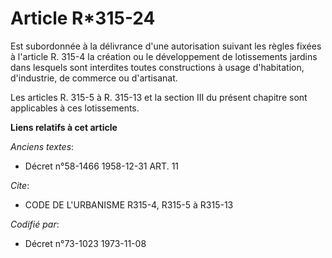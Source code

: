 # Article R*315-24

Est subordonnée à la délivrance d'une autorisation suivant les règles fixées à l'article R. 315-4 la création ou le
développement de lotissements jardins dans lesquels sont interdites toutes constructions à usage d'habitation, d'industrie,
de commerce ou d'artisanat.

Les articles R. 315-5 à R. 315-13 et la section III du présent chapitre sont applicables à ces lotissements.

**Liens relatifs à cet article**

_Anciens textes_:

  - Décret n°58-1466 1958-12-31 ART. 11

_Cite_:

  - CODE DE L'URBANISME R315-4, R315-5 à R315-13

_Codifié par_:

  - Décret n°73-1023 1973-11-08
